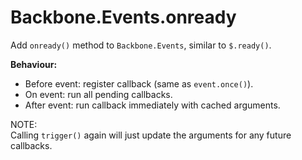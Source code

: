 Backbone.Events.onready
=======================

Add `onready()` method to `Backbone.Events`, similar to `$.ready()`.  

**Behaviour:**  
- Before event: register callback (same as `event.once()`).  
- On event: run all pending callbacks.  
- After event: run callback immediately with cached arguments.  

NOTE:  
Calling `trigger()` again will just update the arguments for any future callbacks.  
